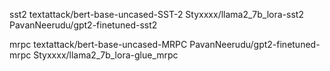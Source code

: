 sst2
textattack/bert-base-uncased-SST-2
Styxxxx/llama2_7b_lora-sst2
PavanNeerudu/gpt2-finetuned-sst2

mrpc
textattack/bert-base-uncased-MRPC
PavanNeerudu/gpt2-finetuned-mrpc
Styxxxx/llama2_7b_lora-glue_mrpc